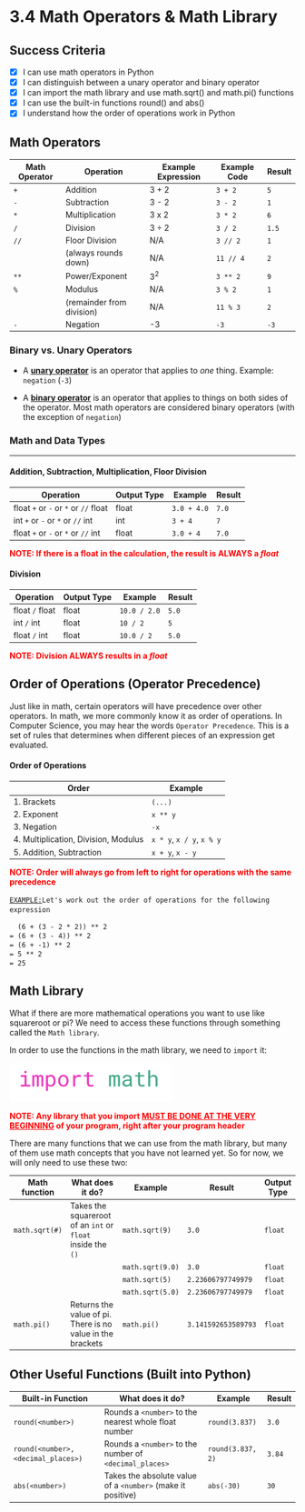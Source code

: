 # 3.4 Math Operators & Math Library

## Success Criteria
- [x] I can use math operators in Python
- [x] I can distinguish between a unary operator and binary operator
- [x] I can import the math library and use math.sqrt() and math.pi() functions
- [x] I can use the built-in functions round() and abs()
- [x] I understand how the order of operations work in Python

## Math Operators

| Math Operator | Operation      | Example Expression | Example Code | Result |
| ------------- | -------------- | ------------------ | ------------ | ------ |
| `+`           | Addition       | 3 + 2              | `3 + 2`      | `5`    |
| `-`           | Subtraction    | 3 - 2              | `3 - 2`      | `1`    |
| `*`           | Multiplication | 3 x 2              | `3 * 2`      | `6`    |
| `/`           | Division       | 3 ÷ 2              | `3 / 2`      | `1.5`  |
| `//`          | Floor Division | N/A                | `3 // 2`     | `1`    |
|               | (always rounds down)  | N/A         | `11 // 4`    | `2`    | 
| `**`          | Power/Exponent | 3<sup>2</sup>      | `3 ** 2`     | `9`    |
| `%`           | Modulus        | N/A                | `3 % 2`      | `1`    |
|               | (remainder from division) | N/A     | `11 % 3`     | `2`    |
| `-`           | Negation       | -3                 | `-3`         | `-3`   |

### Binary vs. Unary Operators
- A <ins>**unary operator**</ins> is an operator that applies to *one* thing. Example: `negation` (`-3`)

- A <ins>**binary operator**</ins> is an operator that applies to things on both sides of the operator. Most math operators are considered binary operators (with the exception of `negation`)


### Math and Data Types
-----
#### Addition, Subtraction, Multiplication, Floor Division
| Operation                             | Output Type | Example     | Result |
| ------------------------------------- | ----------- | ----------- | ------ |
| float `+` or `-` or `*` or `//` float | float       | `3.0 + 4.0` | `7.0`  |
| int `+` or `-` or `*` or `//` int     | int         | `3 + 4`     | `7`    |
| float `+` or `-` or `*` or `//` int   | float       | `3.0 + 4`   | `7.0`  |

<span style="color:red">
<b>
NOTE: If there is a float in the calculation, the result is ALWAYS a <i>float</i>
</b>
</span>

#### Division
| Operation       | Output Type | Example      | Result |
| --------------- | ----------- | ------------ | ------ |
| float `/` float | float       | `10.0 / 2.0` | `5.0`  |
| int `/` int     | float       | `10 / 2`     | `5`    |
| float `/` int   | float       | `10.0 / 2`   | `5.0`  |

<span style="color:red">
<b>
NOTE: Division ALWAYS results in a <i>float</i>
</b>
</span>

## Order of Operations (Operator Precedence)
Just like in math, certain operators will have precedence over other operators. In math, we more commonly know it as order of operations. In Computer Science, you may hear the words `Operator Precedence`. This is a set of rules that determines when different pieces of an expression get evaluated.

#### Order of Operations
| Order                                | Example                   |
| ------------------------------------ | ------------------------- |
| 1. Brackets                          | `(...)`                   |
| 2. Exponent                          | `x ** y`                  |
| 3. Negation                          | `-x`                      |
| 4. Multiplication, Division, Modulus | `x * y`, `x / y`, `x % y` |
| 5. Addition, Subtraction             | `x + y`, `x - y`          |

<span style="color:red">
<b>
NOTE: Order will always go from left to right for operations with the same precedence
</b>
</span>

<br>

<ins>```EXAMPLE:```</ins>```Let's work out the order of operations for the following expression```
```
  (6 + (3 - 2 * 2)) ** 2
= (6 + (3 - 4)) ** 2
= (6 + -1) ** 2
= 5 ** 2
= 25 
``` 

## Math Library
What if there are more mathematical operations you want to use like squareroot or pi?
We need to access these functions through something called the `Math library`.

In order to use the functions in the math library, we need to `import` it:

![import_math](import_math.png)

<span style="color:red">
<b>
NOTE: Any library that you import <ins>MUST BE DONE AT THE VERY BEGINNING</ins> of your program, right after your program header
</b>
</span>

There are many functions that we can use from the math library, but many of them use math concepts that you have not learned yet. So for now, we will only need to use these two:

| Math function  | What does it do?                                            | Example          | Result             | Output Type |
| -------------- | ----------------------------------------------------------- | ---------------- | ------------------ | ----------- |
| `math.sqrt(#)` | Takes the squareroot of an `int` or `float` inside the `()` | `math.sqrt(9)`   | `3.0`              | `float`     |
|                |                                                             | `math.sqrt(9.0)` | `3.0`              | `float`     |
|                |                                                             | `math.sqrt(5)`   | `2.23606797749979` | `float`     |
|                |                                                             | `math.sqrt(5.0)` | `2.23606797749979` | `float`     |
| `math.pi()`    | Returns the value of pi. There is no value in the brackets  | `math.pi()`      | `3.141592653589793`| `float`     |

## Other Useful Functions (Built into Python)
| Built-in Function                   | What does it do?                                            | Example            | Result |
| ----------------------------------- | ----------------------------------------------------------- | ------------------ | ------ |
| `round(<number>)`                   | Rounds a `<number>` to the nearest whole float number       | `round(3.837)`     | `3.0`  |
| `round(<number>, <decimal_places>)` | Rounds a `<number>` to the number of `<decimal_places>`     | `round(3.837, 2)`  | `3.84` |
| `abs(<number>)`                     | Takes the absolute value of a `<number>` (make it positive) | `abs(-30)`         | `30`   |